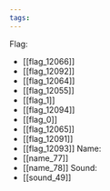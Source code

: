 ```yaml
---
tags:
---
```

Flag:
- [[flag_12066]]
- [[flag_12092]]
- [[flag_12064]]
- [[flag_12055]]
- [[flag_1]]
- [[flag_12094]]
- [[flag_0]]
- [[flag_12065]]
- [[flag_12091]]
- [[flag_12093]]
Name:
- [[name_77]]
- [[name_78]]
Sound:
- [[sound_49]]
